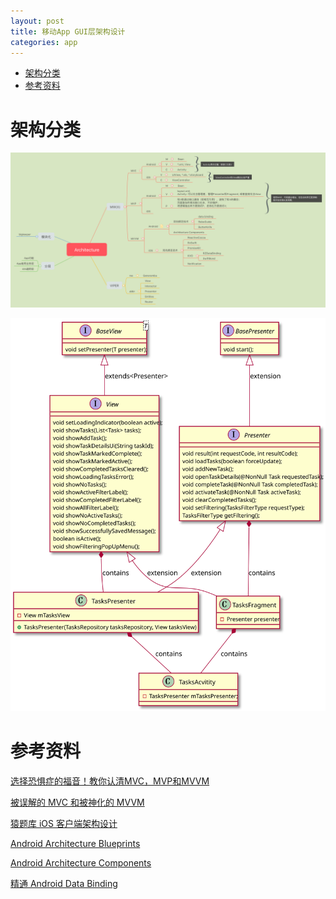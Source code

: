 ```yaml
---
layout: post
title: 移动App GUI层架构设计
categories: app
---
```


<!-- TOC -->

- [架构分类](#%E6%9E%B6%E6%9E%84%E5%88%86%E7%B1%BB)
- [参考资料](#%E5%8F%82%E8%80%83%E8%B5%84%E6%96%99)

<!-- /TOC -->

# 架构分类

![App Architecture](/assets/images/2018/AppArchitecture.png)

![MVP](/assets/images/2018/mvp.svg)

<!--
![Test PUML](http://www.plantuml.com/plantuml/png/JOqxhW8n303xTmguG0pRWAZsAYPhPOrY9_87hWz85A-QAKQQrGCjKlhVaRNst2Yj7_Q8wJS0mrTf77lUqydgq22DKeV0Wr5Rox5S_kclBJn0q8CCq9t2WGKREIodynNaESly3bVIxSCt)
-->

# 参考资料

[选择恐惧症的福音！教你认清MVC，MVP和MVVM](http://zjutkz.net/2016/04/13/%E9%80%89%E6%8B%A9%E6%81%90%E6%83%A7%E7%97%87%E7%9A%84%E7%A6%8F%E9%9F%B3%EF%BC%81%E6%95%99%E4%BD%A0%E8%AE%A4%E6%B8%85MVC%EF%BC%8CMVP%E5%92%8CMVVM/)

[被误解的 MVC 和被神化的 MVVM](https://mp.weixin.qq.com/s?__biz=MjM5NTIyNTUyMQ==&mid=407454565&idx=1&sn=f2c207e30f700219d5811371b34b8cf9&scene=21#wechat_redirect)

[猿题库 iOS 客户端架构设计](https://mp.weixin.qq.com/s?__biz=MjM5NTIyNTUyMQ==&mid=444322139&idx=1&sn=c7bef4d439f46ee539aa76d612023d43&scene=0#wechat_redirect)

[Android Architecture Blueprints](https://github.com/jiangguo27/android-architecture)

[Android Architecture Components](https://developer.android.com/topic/libraries/architecture/index.html)

[精通 Android Data Binding](https://github.com/LyndonChin/MasteringAndroidDataBinding)